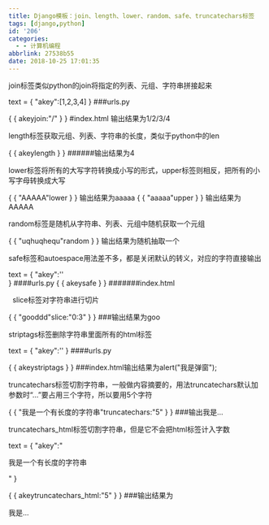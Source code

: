 ```yaml
---
title: Django模板：join、length、lower、random、safe、truncatechars标签
tags: [django,python]
id: '206'
categories:
  - - 计算机编程
abbrlink: 27538b55
date: 2018-10-25 17:01:35
---
```


join标签类似python的join将指定的列表、元组、字符串拼接起来

text = {
    "akey":\[1,2,3,4\]
}         ###urls.py

{ { akeyjoin:"/" } } #index.html 输出结果为1/2/3/4

length标签获取元组、列表、字符串的长度，类似于python中的len

{ { akeylength } }       ######输出结果为4

lower标签将所有的大写字符转换成小写的形式，upper标签则相反，把所有的小写字母转换成大写

{ { "AAAAA"lower } }     输出结果为aaaaa
{ { "aaaaa"upper } }     输出结果为AAAAA

random标签是随机从字符串、列表、元组中随机获取一个元组

{ { "uqhuqhequ"random } }       输出结果为随机抽取一个

safe标签和autoespace用法差不多，都是关闭默认的转义，对应的字符直接输出

text = {
    "akey":'<script>alert("我是弹窗");</script>'  
}                    ####urls.py
{ { akeysafe } }      #######index.html

  slice标签对字符串进行切片

{ { "gooddd"slice:"0:3" } }    ###输出结果为goo

striptags标签删除字符串里面所有的html标签

text = {
    "akey":'<script>alert("我是弹窗");</script>'
}       ####urls.py

{ { akeystriptags } }     ###index.html输出结果为alert("我是弹窗");

truncatechars标签切割字符串，一般做内容摘要的，用法truncatechars默认加参数时“...”要占用三个字符，所以要用5个字符

{ { "我是一个有长度的字符串"truncatechars:"5" } }    ###输出我是...

truncatechars\_html标签切割字符串，但是它不会把html标签计入字数

text = {
    "akey":"<p>我是一个有长度的字符串</p>"
}

{ { akeytruncatechars\_html:"5" } }     ###输出结果为<p>我是...</p>